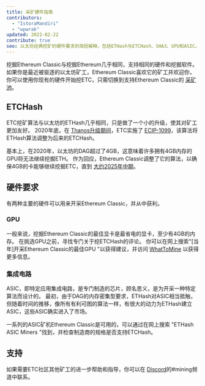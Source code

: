 ```yaml
---
title: 采矿硬件指南
contributors:
  - "IstoraMandiri"
  - "wpwrak"
updated: 2022-02-22
contribute: true
seo: 以太坊经典挖矿的硬件要求的简短解释，包括ETHash与ETCHash、SHA3、GPU和ASIC。
---
```


挖掘Ethereum Classic与挖掘Ethereum几乎相同，支持相同的硬件和挖掘软件。 如果你是最近被驱逐的以太坊矿工，Ethereum Classic喜欢它的矿工并欢迎你，你可以使用你现有的硬件开始挖ETC，只需切换到支持Ethereum Classic的 [采矿池](/mining/pools)。

## ETCHash

ETC挖矿算法与以太坊的ETHash几乎相同，只是做了一个小的升级，使其对矿工更加友好。 2020年底，在 [Thanos升级期间](/blog/2020-11-27-thanos-hard-fork-upgrade)，ETC实施了 [ECIP-1099](https://ecips.ethereumclassic.org/ECIPs/ecip-1099)，该算法将ETHash算法调整为后来的ETCHash。

基本上，在2020年，以太坊的DAG超过了4GB，这意味着许多拥有4GB内存的GPU将无法继续挖掘ETH。 作为回应，Ethereum Classic调整了它的算法，以确保4GB的卡能够继续挖掘ETC，直到 [大约2025年中期](https://minerstat.com/dag-size-calculator)。

## 硬件要求

有两种主要的硬件可以用来开采Ethereum Classic，并从中获利。

### GPU

一般来说，挖掘Ethereum Classic的最佳显卡是最省电的显卡，至少有4GB的内存。 在挑选GPU之前，寻找专门关于挖ETCHash的评论。 你可以在网上搜索"[当年]开采Ethereum Classic的最佳GPU "以获得建议，并访问 [WhatToMine](https://whattomine.com/coins?e4g=true) 以获得更多信息。

### 集成电路

ASIC，即特定应用集成电路，是专门制造的芯片，顾名思义，是为开采一种特定算法而设计的。 最初，由于DAG的内存密集型要求，ETHash对ASIC相当抵触，但随着时间的推移，像所有有利可图的算法一样，有很大的动力为ETHash建立ASIC，这些ASIC确实进入了市场。

一系列的ASIC矿机Ethereum Classic是可用的，可以通过在网上搜索 "ETHash ASIC Miners "找到，并检查制造商的规格是否支持ETCHash。

## 支持

如果需要ETC社区其他矿工的进一步帮助和指导，你可以在 [Discord](https://ethereumclassic.org/discord)的#mining频道中联系。
